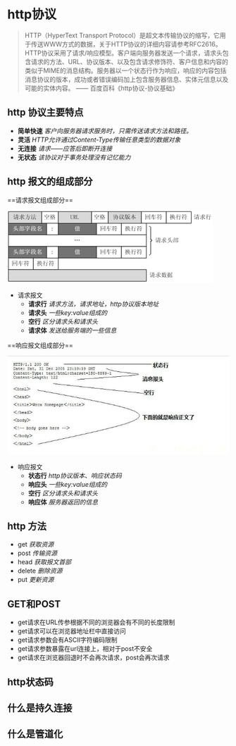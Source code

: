 # http协议

>HTTP（HyperText Transport Protocol）是超文本传输协议的缩写，它用于传送WWW方式的数据，关于HTTP协议的详细内容请参考RFC2616。HTTP协议采用了请求/响应模型。客户端向服务器发送一个请求，请求头包含请求的方法、URL、协议版本、以及包含请求修饰符、客户信息和内容的类似于MIME的消息结构。服务器以一个状态行作为响应，响应的内容包括消息协议的版本，成功或者错误编码加上包含服务器信息、实体元信息以及可能的实体内容。 —— 百度百科《http协议-协议基础》

## http 协议主要特点

* **简单快速** *客户向服务器请求服务时，只需传送请求方法和路径。*
* **灵活** *HTTP允许通过Content-Type传输任意类型的数据对象*
* **无连接** *请求——应答后即断开连接*
* **无状态** *该协议对于事务处理没有记忆能力*

## http 报文的组成部分

==请求报文组成部分==

![请求报文](../img/http/1.png)

* 请求报文
  * **请求行** *请求方法，请求地址，http协议版本地址*
  * **请求头** *一些key:value组成的*
  * **空行** *区分请求头和请求头*
  * **请求体** *发送给服务端的一些信息*

==响应报文组成部分==

![响应报文](../img/http/2.jpg)

* 响应报文
  * **状态行** *http协议版本、响应状态码*
  * **响应头** *一些key:value组成的*
  * **空行** *区分请求头和请求头*
  * **响应体** *服务器返回的信息*

## http 方法

* get *获取资源*
* post *传输资源*
* head *获取报文首部*
* delete *删除资源*
* put *更新资源*

## GET和POST

* get请求在URL传参根据不同的浏览器会有不同的长度限制
* get请求可以在浏览器地址栏中直接访问
* get请求参数会有ASCII字符编码限制
* get请求参数暴露在url连接上，相对于post不安全
* get请求在浏览器回退时不会再次请求，post会再次请求

## http状态码

## 什么是持久连接

## 什么是管道化
